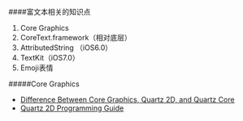 ####富文本相关的知识点
1. Core Graphics
2. CoreText.framework（相对底层）
3. AttributedString （iOS6.0）
4. TextKit（iOS7.0）
5. Emoji表情

#####Core Graphics
* [Difference Between Core Graphics, Quartz 2D, and Quartz Core](http://stackoverflow.com/questions/1877987/whats-the-difference-between-quartz-core-core-graphics-and-quartz-2d)
* [Quartz 2D Programming Guide](https://developer.apple.com/library/mac/documentation/GraphicsImaging/Conceptual/drawingwithquartz2d/Introduction/Introduction.html)
